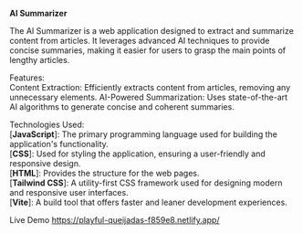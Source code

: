 **AI Summarizer**

The AI Summarizer is a web application designed to extract and summarize content from articles. It leverages advanced AI techniques to provide concise summaries, making it easier for users to grasp the main points of lengthy articles.  

Features:  
Content Extraction: Efficiently extracts content from articles, removing any unnecessary elements.
AI-Powered Summarization: Uses state-of-the-art AI algorithms to generate concise and coherent summaries.

Technologies Used:  
[**JavaScript**]: The primary programming language used for building the application's functionality.  
[**CSS**]: Used for styling the application, ensuring a user-friendly and responsive design.  
[**HTML**]: Provides the structure for the web pages.  
[**Tailwind CSS**]: A utility-first CSS framework used for designing modern and responsive user interfaces.  
[**Vite**]: A build tool that offers faster and leaner development experiences.   

Live Demo https://playful-queijadas-f859e8.netlify.app/
